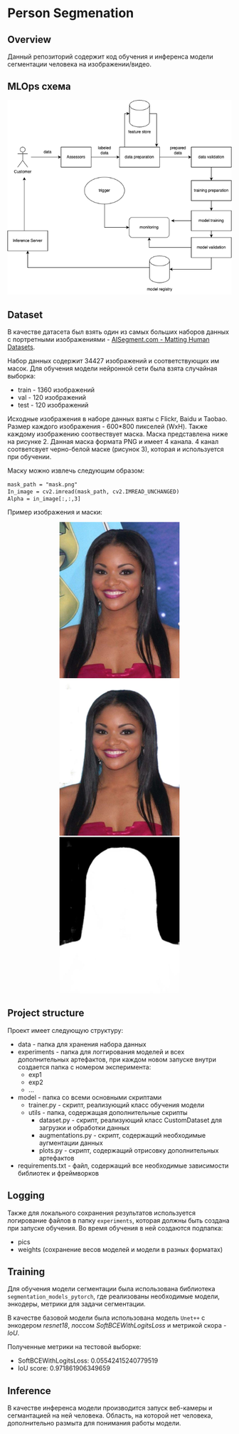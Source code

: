 # Person Segmenation

## Overview

Данный репозиторий содержит код обучения и инференса модели сегментации человека на изображении/видео.

## MLOps схема

![image](docs/new.png)

## Dataset

В качестве датасета был взять один из самых больших наборов данных с портретными изображениями - [AISegment.com - Matting Human Datasets]( https://www.kaggle.com/datasets/laurentmih/aisegmentcom-matting-human-datasets).

Набор данных содержит 34427 изображений и соответствующих им масок. Для обучения модели нейронной сети была взята случайная выборка:
* train - 1360 изображений
* val - 120 изображений
* test - 120 изображений

Исходные изображения в наборе данных взяты с Flickr, Baidu и Taobao. Размер каждого изображения -  600\*800 пикселей (WxH). Также каждому изображению соотвествует маска. 
Маска представлена ниже на рисунке 2. Данная маска формата PNG и имеет 4 канала. 4 канал соответсвует черно-белой маске (рисунок 3), которая и используется при обучении.

Маску можно извлечь следующим образом:
```
mask_path = "mask.png"
In_image = cv2.imread(mask_path, cv2.IMREAD_UNCHANGED)  
Alpha = in_image[:,:,3]
```

Пример изображения и маски:

<p align="middle">
  <img src="docs/image.JPG" width=270 height=350 />
  <img src="docs/orig_mask.JPG" width=270 height=350 />
  <img src="docs/mask.JPG" width=270 height=350 /> 
</p>


## Project structure

Проект имеет следующую структуру:
* data - папка для хранения набора данных
* experiments - папка для логгирования моделей и всех дополнительных артефактов, при каждом новом запуске внутри создается папка с номером эксперимента:
  * exp1
  * exp2
  * ...
* model - папка со всеми основными скриптами
  * trainer.py - скрипт, реализующий класс обучения модели
  * utils - папка, содержащая дополнительные скрипты
    * dataset.py - скрипт, реализующий класс CustomDataset для загрузки и обработки данных
    * augmentations.py - скрипт, содержащий необходимые аугментации данных
    * plots.py - скрипт, содержащий отрисовку дополнительных артефактов
* requirements.txt - файл, содержащий все необходимые зависимости библиотек и фреймворков

## Logging

Также для локального сохранения результатов используется логирование файлов в папку `experiments`, которая должны быть создана при запуске обучения. Во время обучения в ней создаются подпапка:

* pics 
* weights (сохранение весов моделей и модели в разных форматах)

## Training

Для обучения модели сегментации была использована библиотека `segmentation_models_pytorch`, где реализованы необходимые модели, энкодеры, метрики для задачи сегментации.

В качестве базовой модели была использована модель `Unet++` с энкодером *resnet18*, лоссом *SoftBCEWithLogitsLoss* и метрикой скора - *IoU*.

Полученные метрики на тестовой выборке:
* SoftBCEWithLogitsLoss: 0.05542415240779519
* IoU score: 0.971861906349659

## Inference

В качестве инференса модели производится запуск веб-камеры и сегмантацией на ней человека. Область, на которой нет человека, дополнительно размыта для понимания работы модели.

